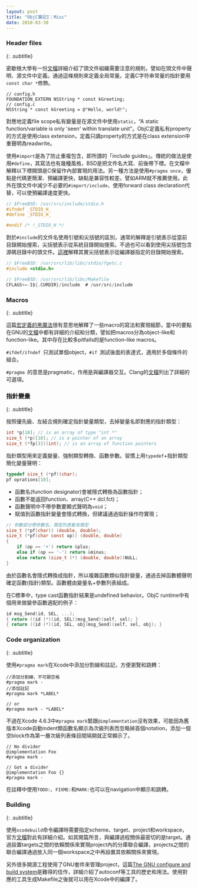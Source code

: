 ```yaml
---
layout: post
title: "ObjC筆記I：Misc"
date: 2018-03-30
---
```


### Header files
{: .subtitle}

密歇根大學有一份[文檔](http://umich.edu/~eecs381/handouts/CHeaderFileGuidelines.pdf)詳細介紹了頭文件組織需要注意的規則，譬如在頭文件中聲明、源文件中定義<!-- more -->。通過這條規則來定義全局常量。定義C字符串常量的指針要用```const char *```修飾。

```objc
// config.h
FOUNDATION_EXTERN NSString * const kGreeting;
// config.c
NSString * const kGreeting = @"Hello, world!";
```

對應地定義file scope私有變量是在源文件中使用```static```，“A static function/variable is only 'seen' within translate unit”。ObjC定義私有property的方式是使用class extension，定義只讀property的方式是在class extension中重聲明為readwrite。

使用```#import```是為了防止重複包含，即所謂的「include guides」。傳統的做法是使用```#define```，其寫法也有幾種風格，BSD是把文件名大寫、前後帶下標。在文檔中解釋以下標開頭是C保留作內部實現的用法。另一種方法是使用```#pragma once```，優點是代碼更簡潔、預編譯更快，缺點是兼容性較差。譬如ARM就不推薦使用。此外在頭文件中減少不必要的```#import/include```、使用forward class declaration代替，可以使預編譯速度更快。

```c
// $FreeBSD: /usr/src/include/stdio.h
#ifndef _STDIO_H_
#define _STDIO_H_

#endif /* !_STDIO_H */
```

對於```#include```的文件名使用引號和尖括號的區別，通常的解釋是引號表示從當前目錄開始搜索，尖括號表示從系統目錄開始搜索。不過也可以看到使用尖括號包含源碼目錄中的頭文件。[這裡](https://stackoverflow.com/questions/4118376/what-are-the-rules-on-include-xxx-h-vs-include-xxx-h)解釋其實尖括號表示從編譯器指定的目錄開始搜索。

```c
// $FreeBSD: /usr/src/lib/libc/stdio/fgetc.c
#include <stdio.h>

// $FreeBSD: /usr/src/lib/libc/Makefile
CFLAGS+=-I${.CURDIR}/include  # /usr/src/include
```

### Macros
{: .subtitle}

這篇[宏定義的黑魔法](https://onevcat.com/2014/01/black-magic-in-macro/)很有意思地解釋了一些macro的寫法和實現細節，當中的要點在GNU的[文檔](https://gcc.gnu.org/onlinedocs/cpp/Macros.html)中都有詳細的介紹和分類，譬如把macros分為object-like和function-like。其中存在比較多pitfalls的是function-like macros。

```#ifdef/ifndef ```只測試單個object，```#if ```測試後面的表達式，適用於多個條件的組合。

```#pragma ```的意思是pragmatic，作用是與編譯器交互。Clang的[文檔](http://clang.llvm.org/docs/UsersManual.html#diagnostics_pragmas)列出了詳細的可選項。

### 指針變量
{: .subtitle}

按照優先級、左結合規則確定指針變量類型，去掉變量名即對應的指針類型：

```c
int *p[10]; // is an array of type "int *"
size_t (*p)[10]; // is a pointer of an array
size_t (*fp[3])(int); // is an array of function pointers
```

指針類型用來定義變量、強制類型轉換、函數參數。習慣上用```typedef```+指針類型簡化變量聲明：

```c
typedef size_t (*pf)(char);
pf oprations[10];
```

- 函數名(function designator)會被隱式轉換為函數指針；
- 函數不能返回function、array(C++ dcl.fct)；
- 函數聲明中不帶參數要顯式聲明為```void```；
- 賦值到函數指針變量會隱式轉換，但建議通過指針操作符實現；

```c
// 參數部分帶參數名，類型列表隻有類型
size_t (*pf(char)) (double, double);
size_t (*pf(char const op)) (double, double)
{
    if (op == '+') return &plus;
    else if (op == '-') return &minus;
    else return (size_t (*) (double, double))NULL;
}
```

由於函數名會隱式轉換成指針，所以複雜函數類似指針變量，通過去掉函數體聲明確定函數(指針)類型。函數體由變量名+參數列表組成。

在C標準中，type cast函數指針結果是undefined behavior。ObjC runtime中有個用來做變參函數適配的例子：

```c
id msg_Send(id, SEL, ...);
{ return ((id (*)(id, SEL))msg_Send)(self, sel); }
{ return ((id (*)(id, SEL, obj)msg_Send)(self, sel, obj); }
```

### Code organization
{: .subtitle}

使用```#pragma mark```在Xcode中添加分割線和註記，方便瀏覽和跳轉：

```objc
//添加分割線，不可跟空格
#pragma mark -
//添加註記
#pragma mark *LABEL*

// or
#pragma mark - *LABEL*
```

不過在Xcode 4.6.3中```#pragma mark```緊跟```@implementation```沒有效果，可能因為舊版本Xcode自動indent類函數名顯示為次級列表而忽略掉首個notation，添加一個空block作為第一層次級列表條目間隔開就正常顯示了。

```objc
// No divider
@implementation Foo
#pragma mark -

// Got a divider
@implementation Foo {}
#pragma mark -
```

在註釋中使用```TODO:```、```FIXME:```和```MARK:```也可以在navigation中顯示和跳轉。

### Building
{: .subtitle}

使用```xcodebuild```命令編譯時需要指定scheme、target、project和workspace，官方[文檔](https://developer.apple.com/library/archive/featuredarticles/XcodeConcepts/Concept-Targets.html)對此有詳細介紹。如其開篇所言，與編譯過程關係最密切的是target。通過設置targets之間的依賴關係來實現project內的分庫聯合編譯，projects之間的聯合編譯通過放入同一個workspace之中再設置其依賴關係來實現。

另外很多開源工程使用了GNU套件來管理project，這篇[The GNU configure and build system](https://airs.com/ian/configure/)是難得的佳作，詳細介紹了autoconf等工具的歷史和用法。使用對應的工具生成Makefile之後就可以用在Xcode中的編譯了。
